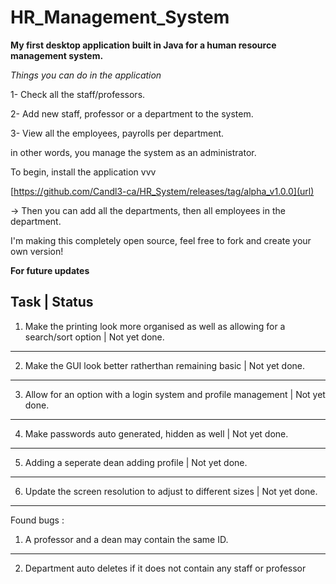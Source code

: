 # HR_Management_System

**My first desktop application built in Java for a human resource management system.**

*Things you can do in the application*

1- Check all the staff/professors.

2- Add new staff, professor or a department to the system.

3- View all the employees, payrolls per department.



in other words, you manage the system as an administrator.

To begin, install the application vvv

[https://github.com/Candl3-ca/HR_System/releases/tag/alpha_v1.0.0](url)

-> Then you can add all the departments, then all employees in the department.


I'm making this completely open source, feel free to fork and create your own version!




**For future updates**

Task | Status
------------------------------------------------------------------
1) Make the printing look more organised as well as allowing for a search/sort option | Not yet done.
------------------------------------------------------------------
2) Make the GUI look better ratherthan remaining basic | Not yet done.   
-----------------------------------------------------------------
3) Allow for an option with a login system and profile management | Not yet done.
------------------------------------------------------------------
4) Make passwords auto generated, hidden as well | Not yet done.
------------------------------------------------------------------
5) Adding a seperate dean adding profile | Not yet done.
------------------------------------------------------------------
6) Update the screen resolution to adjust to different sizes | Not yet done.
------------------------------------------------------------------









Found bugs : 

1) A professor and a dean may contain the same ID.
------------------------------------------------------------------
2) Department auto deletes if it does not contain any staff or professor
